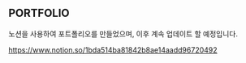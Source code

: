 ## PORTFOLIO

노션을 사용하여 포트폴리오를 만들었으며, 이후 계속 업데이트 할 예정입니다.

https://www.notion.so/1bda514ba81842b8ae14aadd96720492 

